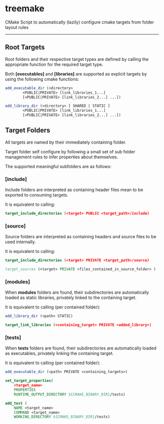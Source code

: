# treemake
CMake Script to automatically (lazily) configure cmake targets from folder layout rules

---

## Root Targets

Root folders and their respective target types are defined by calling the appropriate function for the required target type.

Both **[executables]** and **[libraries]** are supported as explicit targets by using the following cmake functions:

```cmake
add_executable_dir (<directory> 
        <PUBLIC|PRIVATE> [link_libraries_1...]
        [<PUBLIC|PRIVATE> [link_libraries_2...] ...])

add_library_dir (<directory> [ SHARED | STATIC ]
        <PUBLIC|PRIVATE> [link_libraries_1...]
        [<PUBLIC|PRIVATE> [link_libraries_2...] ...])
```

## Target Folders

All targets are named by their immediately containing folder.

Target folder self configure by following a small set of sub folder management rules to infer properties about themselves.

The supported meaningful subfolders are as follows:

### **[include]**
Include folders are interpreted as containing header files mean to be exported to consuming targets.

It is equivalent to calling:
```cmake
target_include_directories (<target> PUBLIC <target_path>/include)
```

### **[source]**
Source folders are interpreted as containing headers and source files to be used internally.

It is equivalent to calling:
```cmake
target_include_directories (<target> PRIVATE <target_path>/source)

target_sources (<target> PRIVATE <files_contained_in_source_folder> )
```

### **[modules]**
When **modules** folders are found, their subdirectories are automatically loaded as static libraries, privately linked to the containing target.

It is equivalent to calling (per contained folder):
```cmake
add_library_dir (<path> STATIC)

target_link_libraries (<containing_target> PRIVATE <added_library>)
```

### **[tests]**
When **tests** folders are found, their subdirectories are automatically loaded as executables, privately linking the containing target.

It is equivalent to calling (per contained folder):
```cmake
add_executable_dir (<path> PRIVATE <containing_targets>)

set_target_properties(
    <target_name>
    PROPERTIES
    RUNTIME_OUTPUT_DIRECTORY ${CMAKE_BINARY_DIR}/tests)

add_test (
    NAME <target_name> 
    COMMAND <target_name>
    WORKING_DIRECTORY ${CMAKE_BINARY_DIR}/tests)
```
